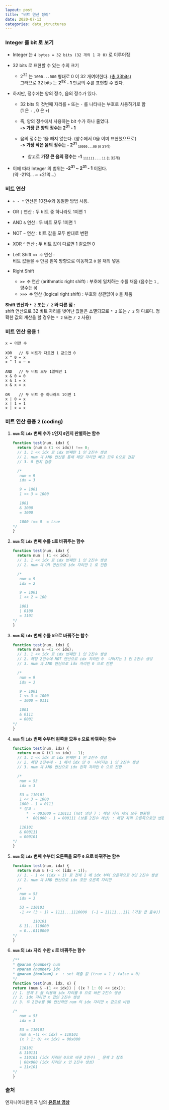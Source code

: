 ```yaml
---
layout: post
title: "비트 연산 정리"
date: 2020-07-13
categories: data_structures
---
```


### Integer 를 bit 로 보기

- Integer 는 `4 bytes = 32 bits (32 개의 1 과 0)` 로 이루어짐

- 32 bits 로 표현할 수 있는 수의 크기

  - 2<sup>32</sup> 는 `1000...000` 형태로 0 이 32 개여야한다. <u>(총 33bits)</u>  
    그러므로 32 bits 는 **2<sup>32</sup> - 1** 만큼의 수를 표현할 수 있다.

- 하지만, 정수에는 양의 정수, 음의 정수가 있다.

  - 32 bits 의 첫번째 자리를 `+` 또는 `-` 를 나타내는 부호로 사용하기로 함  
    (1 은 `-` , 0 은 `+`)
  - 즉, 양의 정수에서 사용하는 bit 수가 하나 줄었다.  
    **-> 가장 큰 양의 정수는 2<sup>31</sup> - 1**

  - 음의 정수는 1을 빼지 않는다. (양수에서 0을 이미 표현했으므로)  
    **-> 가장 작은 음의 정수는 - 2<sup>31</sup>** <sub>`10000...00` (`0` 31개)</sub>
    - 참고로 **가장 큰 음의 정수**는 **-1** <sub>`111111....11` (`1` 32개)</sub>

- 이에 따라 Integer 의 범위는 **-2<sup>31</sup> ~ 2<sup>31</sup> - 1** 이된다.  
  (약 -21억... ~ +21억...)



### 비트 연산

- `+ - *` 연산은 10진수와 동일한 방법 사용.

- OR `|` 연산 : 두 비트 중 하나라도 1이면 1

- AND `&` 연산 : 두 비트 모두 1이면 1

- NOT `~` 연산 : 비트 값을 모두 반대로 변환

- XOR `^` 연산 : 두 비트 값이 다르면 1 같으면 0

- Left Shift `<< 수` 연산 :  
  비트 값들을 `수` 만큼 왼쪽 방향으로 이동하고 `0` 을 채워 넣음

- Right Shift

  - **`>> 수`** 연산 (arithmatic right shift) : 부호에 일치하는 수를 채움 (음수는 `1` , 양수는 `0`)
  - **`>>> 수`** 연산 (logical right shift) : 부호와 상관없이 `0` 을 채움



**Shift 연산과 `* 2` 또는 `/ 2` 와 다른 점 :**  
shift 연산으로 32 비트 자리를 벗어난 값들은 소멸되므로 `* 2` 또는 `/ 2` 와 다르다. 정확한 값의 계산을 할 경우는 `* 2` 또는 `/ 2` 사용)



### 비트 연산 응용 1

```
x = 어떤 수

XOR   // 두 비트가 다르면 1 같으면 0
x ^ 0 = x
x ^ 1 = ~ x

AND   // 두 비트 모두 1일때만 1
x & 0 = 0
x & 1 = x
x & x = x

OR    // 두 비트 중 하나라도 1이면 1
x | 0 = x
x | 1 = 1
x | x = x
```



### 비트 연산 응용 2 (coding)

1. **`num` 의 `idx` 번째 수가 `1`인지 `0`인지 판별하는 함수**

   ```javascript
   function test(num, idx) {
     return (num & (1 << idx)) !== 0;
     // 1. 1 << idx 로 idx 번째만 1 인 2진수 생성
     // 2. num 과 AND 연산을 통해 해당 자리만 빼고 모두 0으로 전환
     // 3. 0 인지 검증

     /*
      num = 9
      idx = 3
   
      9 = 1001
      1 << 3 = 1000
   
      1001
      & 1000
      = 1000
   
      1000 !== 0  = true
   */
   }
   ```

2. **`num` 의 `idx` 번째 수를 `1`로 바꿔주는 함수**

   ```javascript
   function test(num, idx) {
     return num | (1 << idx);
     // 1. 1 << idx 로 idx 번째만 1 인 2진수 생성
     // 2. num 과 OR 연산으로 idx 자리만 1 로 전환

     /*
      num = 9
      idx = 2
   
      9 = 1001
      1 << 2 = 100
   
      1001
      | 0100
      = 1101
   */
   }
   ```

3. **`num` 의 `idx` 번째 수를 `0`으로 바꿔주는 함수**

   ```javascript
   function test(num, idx) {
     return num & ~(1 << idx);
     // 1. 1 << idx 로 idx 번째만 1 인 2진수 생성
     // 2. 해당 2진수에 NOT 연산으로 idx 자리만 0  나머지는 1 인 2진수 생성
     // 3. num 과 AND 연산으로 idx 자리만 0 으로 전환

     /*
      num = 9
      idx = 3
   
      9 = 1001
      1 << 3 = 1000
      ~ 1000 = 0111
   
      1001
      & 0111
      = 0001
   */
   }
   ```

4. **`num` 의 `idx` 번째 수부터 왼쪽을 모두 `0` 으로 바꿔주는 함수**

   ```javascript
   function test(num, idx) {
     return num & ((1 << idx) - 1);
     // 1. 1 << idx 로 idx 번째만 1 인 2진수 생성
     // 2. 해당 2진수에 - 1 해서 idx 만 0  나머지는 1 인 2진수 생성
     // 3. num 과 AND 연산으로 idx 왼쪽 자리만 0 으로 전환

     /*
      num = 53
      idx = 3
   
      53 = 110101
      1 << 3 = 1000
      1000 - 1 = 0111     
      * 참고 :  
         *  ~ 001000 = 110111 (not 연산 ) : 해당 자리 제외 모두 변환됨 
         *  001000 - 1 = 000111 (보통 2진수 계산) : 해당 자리 오른쪽으로만 변환됨
   
      110101
      & 000111
      = 000101
   */
   }
   ```

5. **`num` 의 `idx` 번째 수부터 오른쪽을 모두 `0` 으로 바꿔주는 함수**

   ```javascript
   function test(num, idx) {
     return num & (-1 << (idx + 1));
     // 1. - 1 << (idx + 1) 로 전체 1 에 idx 부터 오른쪽으로 0인 2진수 생성
     // 2. num 과 AND 연산으로 idx 포한 오른쪽 자리만

     /*
      num = 53
      idx = 3
   
      53 = 110101
      -1 << (3 + 1) = 1111...1110000  (-1 = 11111...111 (가장 큰 음수))
   
            110101
      & 11...110000
      = 0...0110000
   */
   }
   ```

6. **`num` 의 `idx` 자리 수만 `x` 로 바꿔주는 함수**

   ```javascript
   /**
   * @param {number} num
   * @param {number} idx
   * @param {boolean} x  : set 해줄 값 (true = 1 / false = 0)
   */
   function test(num, idx, x) {
   return (num & ~(1 << idx)) | ((x ? 1: 0) << idx));
   // 1. 문제 3 을 이용해 idx 자리를 0 으로 바꾼 2진수 생성
   // 2. idx 자리만 x 값인 2진수 생성
   // 3. 두 2진수를 OR 연산하면 num 의 idx 자리만 x 값으로 바뀜

   /*
      num = 53
      idx = 3

      53 = 110101
      num & ~(1 << idx) = 110101
      (x ? 1: 0) << idx) = 00x000

      110101
      & 110111
      = 110101 (idx 자리만 0으로 바꾼 2진수) _ 문제 3 참조
      | 00x000 (idx 자리만 x 인 2진수 생성)
      = 11x101
   */
   }
   ```



### 출처

엔지니어대한민국 님의 **[유튜브 영상](https://www.youtube.com/watch?v=yHBYeguDR0A)**
